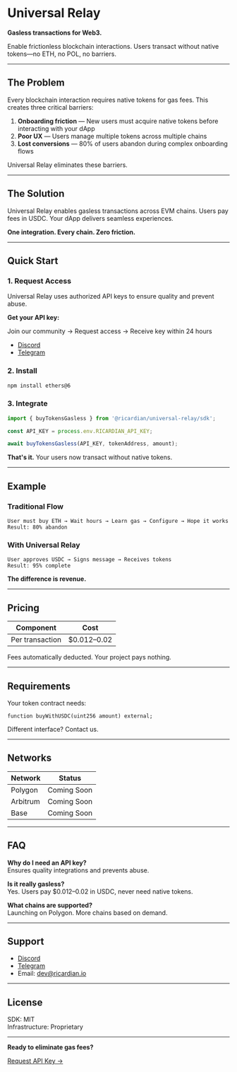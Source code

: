 # Universal Relay

**Gasless transactions for Web3.**

Enable frictionless blockchain interactions. Users transact without native tokens—no ETH, no POL, no barriers.

---

## The Problem

Every blockchain interaction requires native tokens for gas fees. This creates three critical barriers:

1. **Onboarding friction** — New users must acquire native tokens before interacting with your dApp
2. **Poor UX** — Users manage multiple tokens across multiple chains
3. **Lost conversions** — 80% of users abandon during complex onboarding flows

Universal Relay eliminates these barriers.

---

## The Solution

Universal Relay enables gasless transactions across EVM chains. Users pay fees in USDC. Your dApp delivers seamless experiences.

**One integration. Every chain. Zero friction.**

---

## Quick Start

### 1. Request Access

Universal Relay uses authorized API keys to ensure quality and prevent abuse.

**Get your API key:**

Join our community → Request access → Receive key within 24 hours

- [Discord](https://discord.gg/ricardian)
- [Telegram](https://t.me/ricardianlabs)

### 2. Install
```bash
npm install ethers@6
```

### 3. Integrate
```javascript
import { buyTokensGasless } from '@ricardian/universal-relay/sdk';

const API_KEY = process.env.RICARDIAN_API_KEY;

await buyTokensGasless(API_KEY, tokenAddress, amount);
```

**That's it.** Your users now transact without native tokens.

---

## Example

### Traditional Flow
```
User must buy ETH → Wait hours → Learn gas → Configure → Hope it works
Result: 80% abandon
```

### With Universal Relay
```
User approves USDC → Signs message → Receives tokens
Result: 95% complete
```

**The difference is revenue.**

---

## Pricing

| Component | Cost |
|-----------|------|
| Per transaction | $0.012–0.02 |

Fees automatically deducted. Your project pays nothing.

---

## Requirements

Your token contract needs:
```solidity
function buyWithUSDC(uint256 amount) external;
```

Different interface? Contact us.

---

## Networks

| Network | Status |
|---------|--------|
| Polygon | Coming Soon |
| Arbitrum | Coming Soon |
| Base | Coming Soon |

---

## FAQ

**Why do I need an API key?**  
Ensures quality integrations and prevents abuse.

**Is it really gasless?**  
Yes. Users pay $0.012–0.02 in USDC, never need native tokens.

**What chains are supported?**  
Launching on Polygon. More chains based on demand.

---

## Support

- [Discord](https://discord.gg/ricardian)
- [Telegram](https://t.me/ricardianlabs)
- Email: dev@ricardian.io

---

## License

SDK: MIT  
Infrastructure: Proprietary

---

**Ready to eliminate gas fees?**

[Request API Key →](https://discord.gg/ricardian)

